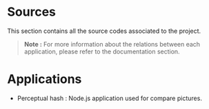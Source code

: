 # Sources

This section contains all the source codes associated to the project.

> **Note :** For more information about the relations between each application, please refer to the documentation section.

# Applications

- Perceptual hash : Node.js application used for compare pictures.